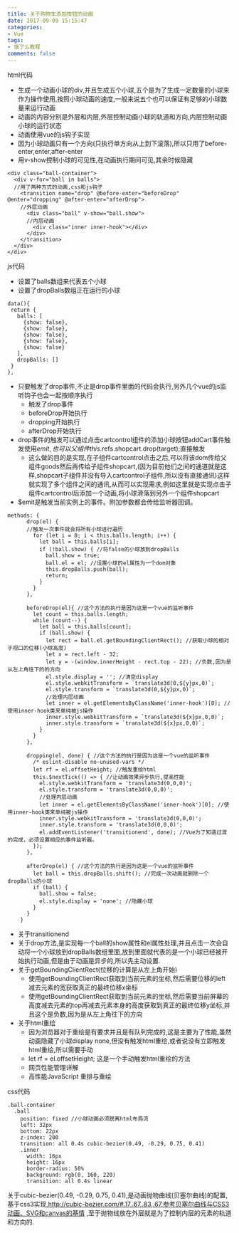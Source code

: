 ```yaml
---
title: 关于购物车添加按钮的动画
date: 2017-09-09 15:15:47
categories:
- Vue
tags:
- 饿了么教程
comments: false
---
```


html代码
- 生成一个动画小球的div,并且生成五个小球,五个是为了生成一定数量的小球来作为操作使用,按照小球动画的速度,一般来说五个也可以保证有足够的小球数量来运行动画
- 动画的内容分别是外层和内层,外层控制动画小球的轨道和方向,内层控制动画小球的运行状态
- 动画使用vue的js钩子实现
- 因为小球动画只有一个方向(只执行单方向从上到下滚落),所以只用了before-enter,enter,after-enter
- 用v-show控制小球的可见性,在动画执行期间可见,其余时候隐藏


```
<div class="ball-container">
  <div v-for="ball in balls">
  //用了两种方式的动画,css和js钩子
    <transition name="drop" @before-enter="beforeDrop" @enter="dropping" @after-enter="afterDrop">
    //外层动画
      <div class="ball" v-show="ball.show">
      //内层动画
        <div class="inner inner-hook"></div>
      </div>
    </transition>
  </div>
</div>
```

js代码
- 设置了balls数组来代表五个小球
- 设置了dropBalls数组正在运行的小球


```
data(){
 return {
   balls: [
     {show: false},
     {show: false},
     {show: false},
     {show: false},
     {show: false}
   ],
   dropBalls: []
 }
},
```

- 只要触发了drop事件,不止是drop事件里面的代码会执行,另外几个vue的js监听钩子也会一起按顺序执行
    - 触发了drop事件
    - beforeDrop开始执行
    - dropping开始执行
    - afterDrop开始执行
- drop事件的触发可以通过点击cartcontrol组件的添加小球按钮addCart事件触发使用$emit,也可以父组件 this.$refs.shopcart.drop(target);直接触发
    - 这么做的目的是实现,在子组件cartcontrol点击之后,可以将该dom传给父组件goods然后再传给子组件shopcart,(因为目前他们之间的通道就是这样,shopcart子组件并没有导入cartcontrol子组件,所以没有直接通讯)这样就实现了多个组件之间的通讯,从而可以实现需求,例如这里就是实现点击子组件cartcontrol后添加一个动画,将小球滑落到另外一个组件shopcart
- $emit是触发当前实例上的事件。附加参数都会传给监听器回调。


```
methods: {
      drop(el) { 
      //触发一次事件就会将所有小球进行遍历
        for (let i = 0; i < this.balls.length; i++) {
          let ball = this.balls[i];
          if (!ball.show) { //将false的小球放到dropBalls
            ball.show = true;
            ball.el = el; //设置小球的el属性为一个dom对象
            this.dropBalls.push(ball); 
            return;
          }
        }
      },

      beforeDrop(el){ //这个方法的执行是因为这是一个vue的监听事件
        let count = this.balls.length;
        while (count--) {
          let ball = this.balls[count];
          if (ball.show) {
            let rect = ball.el.getBoundingClientRect(); //获取小球的相对于视口的位移(小球高度)
            let x = rect.left - 32;
            let y = -(window.innerHeight - rect.top - 22); //负数,因为是从左上角往下的的方向
            el.style.display = ''; //清空display
            el.style.webkitTransform = `translate3d(0,${y}px,0)`; 
            el.style.transform = `translate3d(0,${y}px,0)`;
            //处理内层动画
            let inner = el.getElementsByClassName('inner-hook')[0]; //使用inner-hook类来单纯被js操作
            inner.style.webkitTransform = `translate3d(${x}px,0,0)`;
            inner.style.transform = `translate3d(${x}px,0,0)`;
          }
        }
      },

      dropping(el, done) { //这个方法的执行是因为这是一个vue的监听事件
        /* eslint-disable no-unused-vars */
        let rf = el.offsetHeight; //触发重绘html
        this.$nextTick(() => { //让动画效果异步执行,提高性能
          el.style.webkitTransform = 'translate3d(0,0,0)';
          el.style.transform = 'translate3d(0,0,0)';
          //处理内层动画
          let inner = el.getElementsByClassName('inner-hook')[0]; //使用inner-hook类来单纯被js操作
          inner.style.webkitTransform = 'translate3d(0,0,0)';
          inner.style.transform = 'translate3d(0,0,0)';
          el.addEventListener('transitionend', done); //Vue为了知道过渡的完成，必须设置相应的事件监听器。
        });
      },

      afterDrop(el) { //这个方法的执行是因为这是一个vue的监听事件
        let ball = this.dropBalls.shift(); //完成一次动画就删除一个dropBalls的小球
        if (ball) {
          ball.show = false;
          el.style.display = 'none'; //隐藏小球
        }
      }
    }
```

- 关于transitionend
- 关于drop方法,是实现每一个ball的show属性和el属性处理,并且点击一次会自动将一个小球放到dropBalls数组里面,放到里面就代表的是一个小球已经被开始执行动画,但是由于动画是异步的,所以先主动设置.
- 关于getBoundingClientRect(位移的计算是从左上角开始)
    - 使用getBoundingClientRect获取到当前元素的坐标,然后需要位移的left减去元素的宽获取真正的最终位移x坐标
    - 使用getBoundingClientRect获取到当前元素的坐标,然后需要当前屏幕的高度减去元素的top再减去元素本身的高度获取到真正的最终位移y坐标,并且这个是负数,因为是从左上角往下的方向
- 关于html重绘
    - 因为浏览器对于重绘是有要求并且是有队列完成的,这是主要为了性能,虽然动画隐藏了小球display none,但没有触发html重绘,或者说没有立即触发html重绘,所以需要手动
    - let rf = el.offsetHeight; 这是一个手动触发html重绘的方法
    - 网页性能管理详解
    - 高性能JavaScript 重排与重绘

css代码

```
.ball-container
  .ball
    position: fixed //小球动画必须脱离html布局流
    left: 32px
    bottom: 22px
    z-index: 200 
    transition: all 0.4s cubic-bezier(0.49, -0.29, 0.75, 0.41)
    .inner
      width: 16px
      height: 16px
      border-radius: 50%
      background: rgb(0, 160, 220)
      transition: all 0.4s linear
```

关于cubic-bezier(0.49, -0.29, 0.75, 0.41),是动画抛物曲线(贝塞尔曲线)的配置,基于css3实现,http://cubic-bezier.com/#.17,.67,.83,.67,参考贝塞尔曲线与CSS3动画、SVG和canvas的基情 ,至于抛物线放在外层就是为了控制内层的元素的轨道和方向的.
